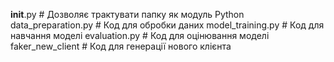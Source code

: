 __init__.py         # Дозволяє трактувати папку як модуль Python
data_preparation.py # Код для обробки даних
model_training.py   # Код для навчання моделі
evaluation.py       # Код для оцінювання моделі
faker_new_client    # Код для генерації нового клієнта
